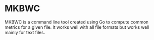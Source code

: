 # MKBWC

MKBWC is a command line tool created using Go to compute common metrics for a given file. It works well with all file formats but works well mainly for text files.